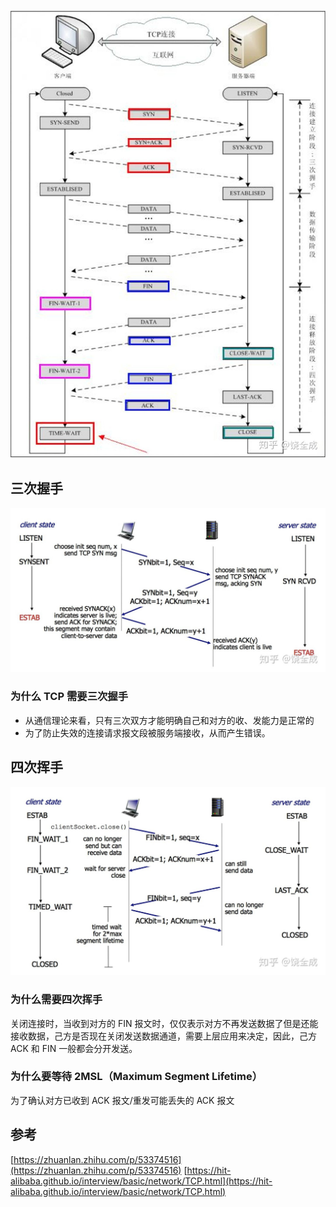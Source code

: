 ![](https://raw.githubusercontent.com/littleprincewdk/figure-bed/master/20210501161803.png)

## 三次握手

![](https://raw.githubusercontent.com/littleprincewdk/figure-bed/master/20210501162817.png)

### 为什么 TCP 需要三次握手

- 从通信理论来看，只有三次双方才能明确自己和对方的收、发能力是正常的
- 为了防止失效的连接请求报文段被服务端接收，从而产生错误。

## 四次挥手

![](https://raw.githubusercontent.com/littleprincewdk/figure-bed/master/20210501163521.png)

### 为什么需要四次挥手

关闭连接时，当收到对方的 FIN 报文时，仅仅表示对方不再发送数据了但是还能接收数据，己方是否现在关闭发送数据通道，需要上层应用来决定，因此，己方 ACK 和 FIN 一般都会分开发送。

### 为什么要等待 2MSL（Maximum Segment Lifetime）

为了确认对方已收到 ACK 报文/重发可能丢失的 ACK 报文

## 参考

[https://zhuanlan.zhihu.com/p/53374516](https://zhuanlan.zhihu.com/p/53374516)
[https://hit-alibaba.github.io/interview/basic/network/TCP.html](https://hit-alibaba.github.io/interview/basic/network/TCP.html)
